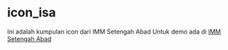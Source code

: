 # icon_isa
Ini adalah kumpulan icon dari IMM Setengah Abad
Untuk demo ada di <a href="http://immsetengahabad.xyz/icon"> IMM Setengah Abad </a>
